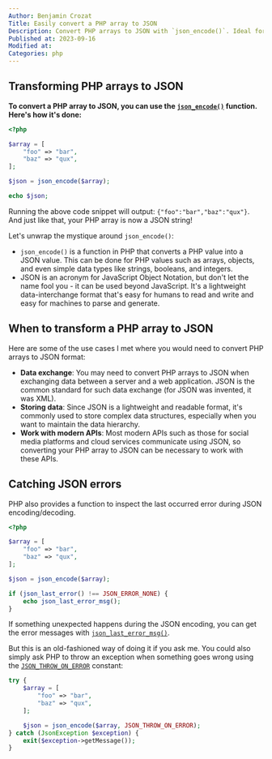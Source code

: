 ```yaml
---
Author: Benjamin Crozat
Title: Easily convert a PHP array to JSON
Description: Convert PHP arrays to JSON with `json_encode()`. Ideal for data exchange, storing data, and API communication.
Published at: 2023-09-16
Modified at: 
Categories: php
---
```


## Transforming PHP arrays to JSON

**To convert a PHP array to JSON, you can use the [`json_encode()`](https://www.php.net/json_encode) function. Here's how it's done:**

```php
<?php

$array = [
    "foo" => "bar", 
    "baz" => "qux",
];

$json = json_encode($array);

echo $json;
```

Running the above code snippet will output: `{"foo":"bar","baz":"qux"}`. And just like that, your PHP array is now a JSON string!

Let's unwrap the mystique around `json_encode()`: 

- `json_encode()` is a function in PHP that converts a PHP value into a JSON value. This can be done for PHP values such as arrays, objects, and even simple data types like strings, booleans, and integers.
- JSON is an acronym for JavaScript Object Notation, but don't let the name fool you - it can be used beyond JavaScript. It's a lightweight data-interchange format that's easy for humans to read and write and easy for machines to parse and generate.

## When to transform a PHP array to JSON

Here are some of the use cases I met where you would need to convert PHP arrays to JSON format:

- **Data exchange**: You may need to convert PHP arrays to JSON when exchanging data between a server and a web application. JSON is the common standard for such data exchange (for JSON was invented, it was XML).
- **Storing data**: Since JSON is a lightweight and readable format, it's commonly used to store complex data structures, especially when you want to maintain the data hierarchy.
- **Work with modern APIs**: Most modern APIs such as those for social media platforms and cloud services communicate using JSON, so converting your PHP array to JSON can be necessary to work with these APIs.

## Catching JSON errors

PHP also provides a function to inspect the last occurred error during JSON encoding/decoding. 

```php
<?php

$array = [
    "foo" => "bar", 
    "baz" => "qux",
];

$json = json_encode($array);

if (json_last_error() !== JSON_ERROR_NONE) {
    echo json_last_error_msg();
}
```

If something unexpected happens during the JSON encoding, you can get the error messages with [`json_last_error_msg()`](https://www.php.net/json_last_error_msg).

But this is an old-fashioned way of doing it if you ask me. You could also simply ask PHP to throw an exception when something goes wrong using the [`JSON_THROW_ON_ERROR`](https://www.php.net/manual/en/json.constants.php#constant.json-throw-on-error) constant:

```php
try {
    $array = [
        "foo" => "bar", 
        "baz" => "qux",
    ];

    $json = json_encode($array, JSON_THROW_ON_ERROR);
} catch (JsonException $exception) {
    exit($exception->getMessage());
}
```